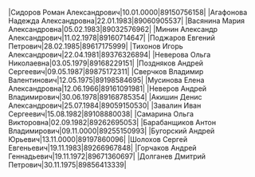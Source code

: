 
  
|Сидоров Роман Александрович|10.01.0000|89150756158|
|Агафонова Надежда Александровна|22.01.1983|89060905537|
|Васянина Мария Александровна|05.02.1983|89032576962|
|Минин Александр Александрович|11.02.1978|89160714647|
|Поджаров Евгений Петрович|28.02.1985|89617175999|
|Тихонов Игорь Александрович|22.04.1981|89376326894|
|Неверова Ольга Николаевна|03.05.1979|89168229151|
|Поздняков Андрей Сергеевич|09.05.1987|89875172311|
|Сверчков Владимир Валентинович|12.05.1975|89198584695|
|Мусинова Елена Александровна|12.06.1966|89161091981|
|Неверов Андрей Владимирович|30.06.1978|89168785354|
|Акишин Денис Александрович|25.07.1984|89059150530|
|Завалин Иван Сергеевич|15.08.1982|89108880038|
|Самарина Ольга Викторовна|02.09.1982|89262695053|
|Барабанщиков Антон Владимирович|09.11.0000|89255150993|
|Бугорский Андрей Юрьевич|13.11.0000|89197860096|
|Шолохов Сергей Евгеньевич|19.11.1983|89266967848|
|Горчаков Андрей Геннадьевич|19.11.1972|89671360697|
|Долганев Дмитрий Петрович|30.11.1975|89856413339|
